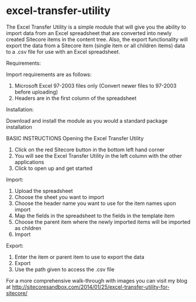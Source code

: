 # excel-transfer-utility
The Excel Transfer Utility is a simple module that will give you the ability to import data from an Excel spreadsheet 
that are converted into newly created Sitecore items in the content tree. Also, the export functionality will export the data 
from a Sitecore item (single item or all children items) data to a .csv file for use with an Excel spreadsheet.

Requirements:

Import requirements are as follows:

1) Microsoft Excel 97-2003 files only (Convert newer files to 97-2003 before uploading)
2) Headers are in the first column of the spreadsheet

Installation:

Download and install the module as you would a standard package installation

BASIC INSTRUCTIONS
Opening the Excel Transfer Utility

1) Click on the red Sitecore button in the bottom left hand corner
2) You will see the Excel Transfer Utility in the left column with the other applications
3) Click to open up and get started
 
Import:

1) Upload the spreadsheet
2) Choose the sheet you want to import
3) Choose the header name you want to use for the item names upon import
4) Map the fields in the spreadsheet to the fields in the template item
5) Choose the parent item where the newly imported items will be imported as children
6) Import

Export:

1) Enter the item or parent item to use to export the data
2) Export
3) Use the path given to access the .csv file

For a more comprehensive walk-through with images you can visit my blog at 
http://sitecoresandbox.com/2014/01/25/excel-transfer-utility-for-sitecore/ 
